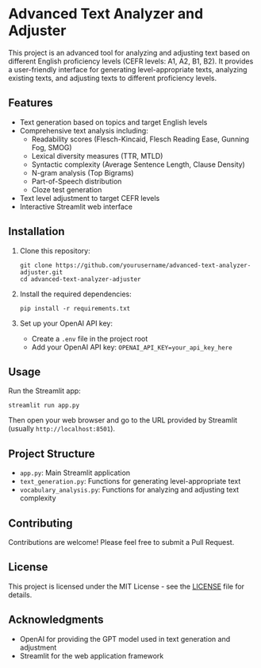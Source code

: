 # Advanced Text Analyzer and Adjuster

This project is an advanced tool for analyzing and adjusting text based on different English proficiency levels (CEFR levels: A1, A2, B1, B2). It provides a user-friendly interface for generating level-appropriate texts, analyzing existing texts, and adjusting texts to different proficiency levels.

## Features

- Text generation based on topics and target English levels
- Comprehensive text analysis including:
  - Readability scores (Flesch-Kincaid, Flesch Reading Ease, Gunning Fog, SMOG)
  - Lexical diversity measures (TTR, MTLD)
  - Syntactic complexity (Average Sentence Length, Clause Density)
  - N-gram analysis (Top Bigrams)
  - Part-of-Speech distribution
  - Cloze test generation
- Text level adjustment to target CEFR levels
- Interactive Streamlit web interface

## Installation

1. Clone this repository:
   ```
   git clone https://github.com/yourusername/advanced-text-analyzer-adjuster.git
   cd advanced-text-analyzer-adjuster
   ```

2. Install the required dependencies:
   ```
   pip install -r requirements.txt
   ```

3. Set up your OpenAI API key:
   - Create a `.env` file in the project root
   - Add your OpenAI API key: `OPENAI_API_KEY=your_api_key_here`

## Usage

Run the Streamlit app:

```
streamlit run app.py
```

Then open your web browser and go to the URL provided by Streamlit (usually `http://localhost:8501`).

## Project Structure

- `app.py`: Main Streamlit application
- `text_generation.py`: Functions for generating level-appropriate text
- `vocabulary_analysis.py`: Functions for analyzing and adjusting text complexity

## Contributing

Contributions are welcome! Please feel free to submit a Pull Request.

## License

This project is licensed under the MIT License - see the [LICENSE](LICENSE) file for details.

## Acknowledgments

- OpenAI for providing the GPT model used in text generation and adjustment
- Streamlit for the web application framework
